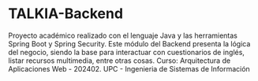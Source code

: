 # TALKIA-Backend
Proyecto académico realizado con el lenguaje Java y las herramientas Spring Boot y Spring Security. Este módulo del Backend presenta la lógica del negocio, siendo la base para interactuar con cuestionarios de inglés, listar  recursos multimedia, entre otras cosas.
Curso: Arquitectura de Aplicaciones Web - 202402. 
UPC - Ingenieria de Sistemas de Información